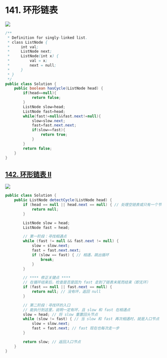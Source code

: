 # 141. 环形链表

![](https://kevin-java.oss-cn-hongkong.aliyuncs.com/2025/%E5%B1%8F%E5%B9%95%E6%88%AA%E5%9B%BE%202025-04-15%20213725.png)

```java
/**
 * Definition for singly-linked list.
 * class ListNode {
 *     int val;
 *     ListNode next;
 *     ListNode(int x) {
 *         val = x;
 *         next = null;
 *     }
 * }
 */
public class Solution {
    public boolean hasCycle(ListNode head) {
        if(head==null){
            return false;
        }
        ListNode slow=head;
        ListNode fast=head;
        while(fast!=null&&fast.next!=null){
            slow=slow.next;
            fast=fast.next.next;
            if(slow==fast){
                return true;
            }
        }
        return false;
    }
}
```

## [**142. 环形链表 II**](https://leetcode.cn/problems/linked-list-cycle-ii/)

![](https://kevin-java.oss-cn-hongkong.aliyuncs.com/2025/%E5%B1%8F%E5%B9%95%E6%88%AA%E5%9B%BE%202025-04-15%20214628.png)

```java
public class Solution {
    public ListNode detectCycle(ListNode head) {
        if (head == null || head.next == null) { // 处理空链表或只有一个节点的链表
            return null;
        }

        ListNode slow = head;
        ListNode fast = head;

        // 第一阶段：寻找相遇点
        while (fast != null && fast.next != null) {
            slow = slow.next;
            fast = fast.next.next;
            if (slow == fast) { // 相遇，跳出循环
                break;
            }
        }

        // **** 修正关键点 ****
        // 在循环结束后，检查是否是因为 fast 走到了链表末尾而结束（即无环）
        if (fast == null || fast.next == null) {
            return null; // 没有环，返回 null
        }

        // 第二阶段：寻找环的入口
        // 能执行到这里，说明一定有环，且 slow 和 fast 在相遇点
        slow = head; // 将 slow 重置回头节点
        while (slow != fast) { // 当 slow 和 fast 再次相遇时，就是入口节点
            slow = slow.next;
            fast = fast.next; // fast 现在也每次走一步
        }

        return slow; // 返回入口节点
    }
}
```